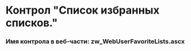 ﻿---
description: 2.4.10.0
---
# Контрол "Список избранных списков."
### Имя контрола в веб-части: zw_WebUserFavoriteLists.ascx

